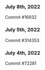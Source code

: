 ### July 8th, 2022

Commit #16932

### July 5th, 2022

Commit #314353


### July 4th, 2022

Commit #72281
